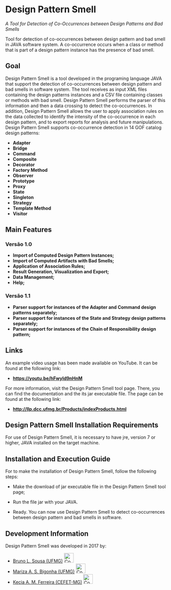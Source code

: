 # Design Pattern Smell

*A Tool for Detection of Co-Occurrences between Design Patterns and Bad Smells*

Tool for detection of co-occurrences between design pattern and bad smell in JAVA software system. A co-occurrence occurs when a 
class or method that is part of a design pattern instance has the presence of bad smell.

## Goal

Design Pattern Smell is a tool developed in the programing language JAVA that support the detection of co-occurrences between design 
pattern and bad smells in software system. The tool receives as input XML files containing the design patterns instances and a CSV 
file containing classes or methods with bad smell. Design Pattern Smell performs the parser of this information and then a data 
crossing to detect the co-occurrences. In addition, Design Pattern Smell allows the user to apply association rules on the data 
collected to identify the intensity of the co-occurrence in each design pattern, and to export reports for analysis and future 
manipulations. Design Pattern Smell supports co-occurrence detection in 14 GOF catalog design patterns:
  - **Adapter**
  - **Bridge**
  - **Command**
  - **Composite**
  - **Decorator**
  - **Factory Method**
  - **Observer**
  - **Prototype**
  - **Proxy**
  - **State**
  - **Singleton**
  - **Strategy**
  - **Template Method**
  - **Visitor**

## Main Features

### Versão 1.0
- **Import of Computed Design Pattern Instances;**
- **Import of Computed Artifacts with Bad Smells;**
- **Application of Association Rules;**
- **Result Generation, Visualization and Export;**
- **Data Management;**
- **Help;**

### Versão 1.1
- **Parser support for instances of the Adapter and Command design patterns separately;**
- **Parser support for instances of the State and Strategy design patterns separately;**
- **Parser support for instances of the Chain of Responsibility design pattern;**

## Links

An example video usage has been made available on YouTube. It can be found at the following link:
- **https://youtu.be/hFwyId9nHnM**

For more information, visit the Design Pattern Smell tool page. There, you can find the documentation and the its jar executable file. 
The page can be found at the following link:
- **http://llp.dcc.ufmg.br/Products/indexProducts.html**

## Design Pattern Smell Installation Requirements

For use of Design Pattern Smell, it is necessary to have jre, version 7 or higher, JAVA installed on the target machine.

## Installation and Execution Guide

For to make the installation of Design Pattern Smell, follow the following steps:

* Make the download of jar executable file in the Design Pattern Smell tool page;

* Run the file jar with your JAVA.

* Ready. You can now use Design Pattern Smell to detect co-occurrences between design pattern and bad smells in software.

## Development Information

Design Pattern Smell was developed in 2017 by:
  - <a href="https://homepages.dcc.ufmg.br/~bruno.luan.sousa/">Bruno L. Sousa (UFMG)</a> <a href="mailto:bruno.luan.sousa@gmail.com"> <img src="http://partitoccitan.org/wp-content/uploads/2015/02/699049-icon-6-mail-envelope-closed-128.png" width="30px" height="30px" alt="Contact" /> </a>
  - <a href="https://homepages.dcc.ufmg.br/~mariza/">Mariza A. S. Bigonha (UFMG)</a> <a href="mailto:mariza@dcc.ufmg.br"> <img src="http://partitoccitan.org/wp-content/uploads/2015/02/699049-icon-6-mail-envelope-closed-128.png" width="30px" height="30px" alt="Contact" /> </a>
  - <a href="https://homepages.dcc.ufmg.br/~kecia/">Kecia A. M. Ferreira (CEFET-MG)</a> <a href="mailto:kecia@decom.cefetmg.br"> <img src="http://partitoccitan.org/wp-content/uploads/2015/02/699049-icon-6-mail-envelope-closed-128.png" width="30px" height="30px" alt="Contact" /> </a>
